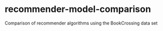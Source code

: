 # recommender-model-comparison
Comparison of recommender algorithms using the BookCrossing data set
